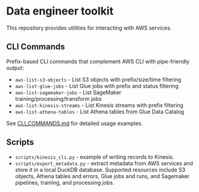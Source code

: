 # Data engineer toolkit

This repository provides utilities for interacting with AWS services.

## CLI Commands

Prefix-based CLI commands that complement AWS CLI with pipe-friendly output:

- `aws-list-s3-objects` - List S3 objects with prefix/size/time filtering
- `aws-list-glue-jobs` - List Glue jobs with prefix and status filtering  
- `aws-list-sagemaker-jobs` - List SageMaker training/processing/transform jobs
- `aws-list-kinesis-streams` - List Kinesis streams with prefix filtering
- `aws-list-athena-tables` - List Athena tables from Glue Data Catalog

See [CLI_COMMANDS.md](docs/CLI_COMMANDS.md) for detailed usage examples.

## Scripts

- `scripts/kinesis_cli.py` - example of writing records to Kinesis.
- `scripts/export_metadata.py` - extract metadata from AWS services and store it in a local DuckDB database. Supported resources include S3 objects, Athena tables and errors, Glue jobs and runs, and Sagemaker pipelines, training, and processing jobs.
